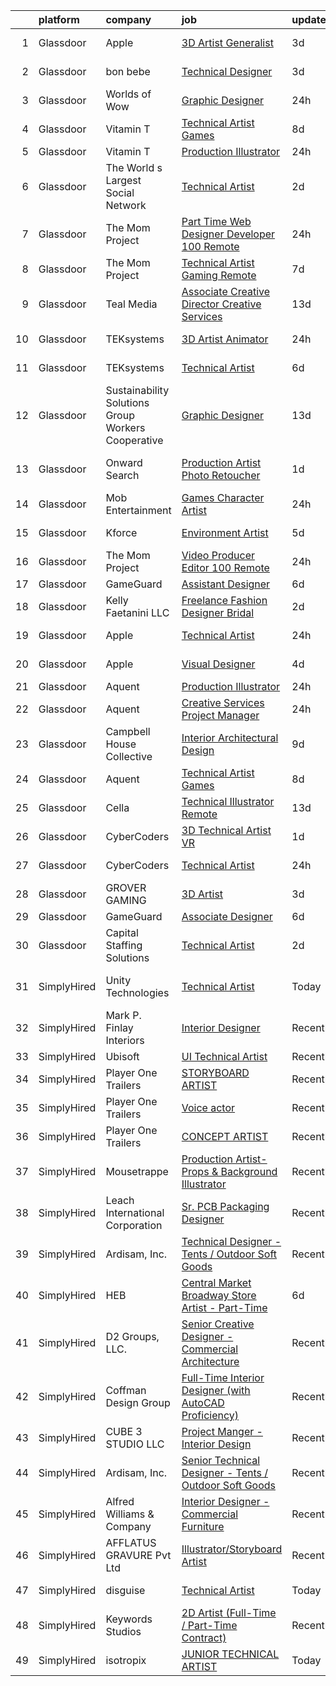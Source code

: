 

|    | platform    | company                                            | job                                                                                                                                                                                                                                                                                                                                                                                                                                                                                                                                                                                                                                                                                                                                                                                                                                                                                                                                                                                                                                                                                                                                                                                                                                                                                                                                                                                                   | update_time   | location            |
|---:|:------------|:---------------------------------------------------|:------------------------------------------------------------------------------------------------------------------------------------------------------------------------------------------------------------------------------------------------------------------------------------------------------------------------------------------------------------------------------------------------------------------------------------------------------------------------------------------------------------------------------------------------------------------------------------------------------------------------------------------------------------------------------------------------------------------------------------------------------------------------------------------------------------------------------------------------------------------------------------------------------------------------------------------------------------------------------------------------------------------------------------------------------------------------------------------------------------------------------------------------------------------------------------------------------------------------------------------------------------------------------------------------------------------------------------------------------------------------------------------------------|:--------------|:--------------------|
|  1 | Glassdoor   | Apple                                              | [3D Artist Generalist](https://www.glassdoor.com/partner/jobListing.htm?pos=101&ao=1110586&s=58&guid=000001826cc4fbe18275ea617d0019d7&src=GD_JOB_AD&t=SR&vt=w&cs=1_6ccfff92&cb=1659682225683&jobListingId=1008043315424&cpc=8795CF9063CD573D&jrtk=3-0-1g9mc9v5fkhpb801-1g9mc9v5ujm6i800-1b9bc4abaa9c16ec--6NYlbfkN0BvKrLyj5gPmtZO9T8euul8TCxuuKNOtzRJOomxnwSEodTz2Bc-sPZlt2Zgji_QUXFzD7dtomGns_hR7wA5qROeh1D0sSdCcCTzAlkilmqfzZjf8ww35AV-QWcUoZrGI3Q6Gqv4YHd7SsjDwQNLX9uhCDLZdnCczIOOBDLWL-Pr7mXM2NUaxlIcrPkLYkQ3TX-Uz5MxXJZDNAHrLpYdG4ZNhRqi0F_QFyoFdrXxl-pKA9l1Oop6RZO2noXVqxeX_Gpl23FB2uboat7LhdWds8lmPrhBowPPp5A8qR6vtXOr2DUiBr_YLbDxqWI86YJIlMYI4PUvKBjsh1VZGyNPlvIWIaVCijHvQ4oYavPFiJLfSNfEb3b7hxckXZt-Vjqlc-1_NX4V6rFgD7v3G08OLIeDaxZJbzo416jSGAzC_eQ3aqPCUM6pZul49uGSoWyveIzZPPZq3sB2DDR83CHKSxtM66uWfjyqtAQosoJnPXxfVFgVVGJuu3GhALTzh3ec7lr1l_dvhAmBdmMUPlfKiv4MP_NtBCtGL3XM3D0jdX0HP-5u4uxL_UZNNW_KN6f94J-B5Dmpqs-0OtuUc5mXdyvVoU-t5P8e8PVaDRbmQ4vi36x2PZ3a8EiUk9QMy4-w2QLkvzHgQjlZR7-tL-oJendr53ncIktoVKPlO8Uvu5tOBptECNxjcM9Xmbd_qbYgNSO8CeOLNXIKeBWykJjhC60Y-lM4bb1KetgbuP4qic5fqVHsl4ljvnemnCJ8Qo6NgZO6ZTuL1Cd4_7JrNoZm86wph6EWco1X5neI-1nameQOuwm-rxPvyBCX3NhNHKb44_FBhgJtGxykIkcosRxIf1NobRQ3vACXM8gAnsTykCcWRDGN4UWQlQKT19gjnLqVEqaYP_lI8H17GFC7rTMyX40KNSq4rZvSs42Y3M6WV0FQ1S3IhBkwACXvvw519gaVy4A%3D)                                                                              | 3d            | Cupertino, CA       |
|  2 | Glassdoor   | bon bebe                                           | [Technical Designer](https://www.glassdoor.com/partner/jobListing.htm?pos=105&ao=1110586&s=58&guid=000001826cc4fbe18275ea617d0019d7&src=GD_JOB_AD&t=SR&vt=w&ea=1&cs=1_ab827c3c&cb=1659682225684&jobListingId=1008044355119&cpc=71D4EE06E32D485A&jrtk=3-0-1g9mc9v5fkhpb801-1g9mc9v5ujm6i800-bb8b627c610a5192--6NYlbfkN0CdcVd3SDA1nO7RkKTAACmPV4xEt72Vls8LI2dqcgyOeHqKNWGV1fQwN-kDLF71AJmGSeeb17OikEixtkc2P3McXT4CG8VEzRC0_pamL24SJra3Cg7OeGfzj_H6nVPL8nQZ5iNrPI9OodW8ZHMkrPoKBvMFwyt0Cpxug9_ls2xighjEOusQJODETYMAGgsUhK3SO451862ld-2AID5EiJkAtfgogFSive5jU9gHZGeg8vbKvVgCH76O8Asa8V9KnOBTH7L4wljtBmOdr1Ocm8bPOC3rvIqrUCmiHiafL1e-Eu6VDdzUkC6DihUonqntU15zHYnOMrtntSbCsTNnn2GBeyGY8BK0mhZ20We19l8sa-o0JMiCOqs1YDtvxP57Ry5HfXtff-LPHJrUUeahHKo9G331j1vADHzdVegMNLzVF3NyVxAp0Z2x_KWkQ8T9IxqSkJUnD8c1h4v3wcXPRl5w8vWJ49POM23i_81Q5xasdk5E5IRzBsagJ20o9Hf3dg4%3D)                                                                                                                                                                                                                                                                                                                                                                                                                                                                                                                                           | 3d            | New York, NY        |
|  3 | Glassdoor   | Worlds of Wow                                      | [Graphic Designer](https://www.glassdoor.com/partner/jobListing.htm?pos=109&ao=1110586&s=58&guid=000001826cc4fbe18275ea617d0019d7&src=GD_JOB_AD&t=SR&vt=w&ea=1&cs=1_e17858a4&cb=1659682225686&jobListingId=1008053361314&cpc=6BBECBC74F3AC36E&jrtk=3-0-1g9mc9v5fkhpb801-1g9mc9v5ujm6i800-cfdcf06abcd53abf--6NYlbfkN0C-JHwPsi4J_qJscZATRZQKhuQzhC-3btlxRVQSn4W8QLRXuguP9_f5e5mdg5UjtrQ-yVfIuyq_LcUXIV3gOlwnpS8H69WGoGJ3xSCl7oXeaVm6HQOD7q3rDL0PqYsSr2b4jeKsMEv-IrtPCC3SRJvkLk9-yC4_DzgPoSL1C56hZy93q07pbJ9Tj3ftAt0psuc0qr4peOdwPJFQPHgjq5KKrcf9KRtcC1xP6ILASsI00BZkWCIGot8KBzdqaUePZDN-Bz0R977FbeKCH5ZWVwTx5BmvhGAbIIvb64dzrOZvQNuPaxJQrOf8-ManS3WK044kCdu5RdIc7jhx_1dGFyjHjIR3XilkMmxaMsRFBNTo9OWWp8B7_tPBAYiNgg7MmwSpEtaZ_u751HgVr5I6tPYjj_4R-r86Lx4x48UtTI-Ua2SZECZuKfhNXtBAi40qa13BclCN2i42ZGCGA5SJ9JrPN6ys-7Fa1Hz77x7WnQPJE-Bj8-ApG3RQRayTBeqGX_Q%3D)                                                                                                                                                                                                                                                                                                                                                                                                                                                                                                                                             | 24h           | Denton, TX          |
|  4 | Glassdoor   | Vitamin T                                          | [Technical Artist  Games](https://www.glassdoor.com/partner/jobListing.htm?pos=120&ao=1110586&s=58&guid=000001826cc4fbe18275ea617d0019d7&src=GD_JOB_AD&t=SR&vt=w&cs=1_ab5f7ce0&cb=1659682225689&jobListingId=1008034382905&cpc=654405A9B1E0A9F5&jrtk=3-0-1g9mc9v5fkhpb801-1g9mc9v5ujm6i800-8cadbcbecb8ff75b--6NYlbfkN0DMrcEu7yrtATojKJA7cEzGQ3FdRGWLh0CZQInL4ECGI6k5tN82kdM0OKoro5eXmjqcjWk37rILV2SxPktLOFntQc0tDfgCvHr1-fG4348RIBpZrgfCYDn3BRKcEJ4RTcPRauBfw2H6xL41EkuJMMxboJDLtoLeLFhHU-6gzF-0qSb5AII-exvwYw1dRFN-84xkpqEOyQc5RCn_O5E6YgT_OvdeflbVwDOjZpA7S781rhFK6i7_rLLo9wWsAEjywQ3HIh1_pbjHFReNDANnxdY5UXgWrWoUW-DG7nqTTbg0YdxudhQxD8ihCVoXl-9ptfQe12Z4USyA_5G4QGEyTDvhlasOuCJU0hsg7X33IR8y7o5uA8th0dJfBfwHLiLcdv28fIzwKzxx3_-vb-ErfeTnGBNq0sCRQDL2mGQHT4y1BcJMJU5PFzq13qaQxWjz3NGFXH2BOjEvuEasAFCAnn8N)                                                                                                                                                                                                                                                                                                                                                                                                                                                                                                                                                                                         | 8d            | Remote              |
|  5 | Glassdoor   | Vitamin T                                          | [Production Illustrator](https://www.glassdoor.com/partner/jobListing.htm?pos=129&ao=1110586&s=58&guid=000001826cc4fbe18275ea617d0019d7&src=GD_JOB_AD&t=SR&vt=w&cs=1_150449f6&cb=1659682225691&jobListingId=1008053885818&cpc=FB7E4A1762AE5BEC&jrtk=3-0-1g9mc9v5fkhpb801-1g9mc9v5ujm6i800-1215b7c26f4f83ad--6NYlbfkN0DMrcEu7yrtATojKJA7cEzGQ3FdRGWLh0CZQInL4ECGI6k5tN82kdM0cJmh4vC7GgjYaxcGHa2DUeUKrUAteO5nIAh7vvbOy8ai-o2owrvbfBC6SB_xq24cMV1SaVM7IfE_ERDpkMd-kcqJXeNjyIlmvkIC3aT2ux2BAF0ywDllE8mhXFEdsH63Y3YO-254g8ri4_IrpPMAxIWCjyhZqdJIGMhUd7uyFCgVgjxtcsTdGiJVrmnuGhTDwAsx-DSDC4QLj7wlLMFA9BEWliYnqax6nGt8yyj_Bq37Sgc9ULYzkw9uwC-71ZosRefOyQ0vwXlU0nnaGffqn_XyphCrhNyLb2-bM4WZDw3Grd7Y5b97ldy-2c3uqmIOsEjts_Ifipyi4HrZ611Y_oz8jYPWgsobxyQhs5tPKjbu_NPrXUVTTsF1EJg-sbQHAbVZljdRZSiaB0OgwMQV0qcT9OV5QkyqRhAR3GZwPLetXklvvYwNPTv00oYmvsJ7)                                                                                                                                                                                                                                                                                                                                                                                                                                                                                                                                                          | 24h           | Austin, TX          |
|  6 | Glassdoor   | The World s Largest Social Network                 | [Technical Artist](https://www.glassdoor.com/partner/jobListing.htm?pos=115&ao=1110586&s=58&guid=000001826cc4fbe18275ea617d0019d7&src=GD_JOB_AD&t=SR&vt=w&ea=1&cs=1_a8540ae9&cb=1659682225688&jobListingId=1008048926974&cpc=1FDE87803EF93CD3&jrtk=3-0-1g9mc9v5fkhpb801-1g9mc9v5ujm6i800-248e5923486b8f02--6NYlbfkN0DSgjPPcnEdvoK3uuxfISLALE6pB1FR7YSHOr_tSg5_QGIhoz_2VqUepdcKLBLI_zTQDUXKUWfMuJTcj5jBf5eRM8zWZiZ9z_cT7nylf-Em8Xnd4NBmVUBZUEHbDs2Kc1GzuzbLrePqI8f5xG1BT2ulBFUwvjcfS-QaVO8EMFpvsQiwlSRMnbZj0VNZTBVN9GLz70kr_teddl55qDPXSLrKFLW_bmyWokqtLS46XjgPSvNPsYSAJyMhhjofk3vv_PNLI_LohkJ5xcfkISy-sMek-iIZJbaACVY1gGwnIEQ1XcsZuv-CAwNDoYQXSRG297UhKy0DIH3ojdy5nIHTpfut7subYz9TkygZtTdOSH8y61JmJFn8NhjKlO1SfuuF4JEVfTqOSlcKBmqM8tkNP4c8EBYvdSpCXdgVBSiIxRZvmfg25Z94rfOvidkLB9E0-o1GsKjaLtc6TyOqAYTWyu9ekwvCNg7Ru4F1ye1ojgE3L-wrO_z39xZLvTihHKgztg73X-66Bke1-n1p5peIJNKLZUAcg3QolZ9tc-X_kuy7Fb-5bHd16AECMy_JN10qKlsciEytuRqdYBsm3lD_btnD)                                                                                                                                                                                                                                                                                                                                                                                                                                                           | 2d            | Los Angeles, CA     |
|  7 | Glassdoor   | The Mom Project                                    | [Part Time Web Designer Developer  100  Remote ](https://www.glassdoor.com/partner/jobListing.htm?pos=118&ao=1110586&s=58&guid=000001826cc4fbe18275ea617d0019d7&src=GD_JOB_AD&t=SR&vt=w&cs=1_9b86ae33&cb=1659682225688&jobListingId=1008053678896&cpc=4B86475FAF393599&jrtk=3-0-1g9mc9v5fkhpb801-1g9mc9v5ujm6i800-29a7914dc5cfee51--6NYlbfkN0BDp_epf89aHDQhKpPegNJQ_ldQpEFZQsM9OcONMGxWx6pU56EKHF58QjVdAUvn2gXtFT0-bhph3gR76uhyeyuc-9vrecS-9MH-QgYhY40ZPLHFRbRilPifVczquM8cqveH39uLQ5urFCbvey3LpNmb43wZpt5IQV9zpSx0vKo8-AdwGjnSObvi3suU8brry_Y49PSEi_Ps4NnSpk364T01xRhgW8ZSyapJ6Xl6Sp8YvC12yEkBu2RyhyVcqZYU-POZtxQy_LPK0PRPPmDolZTPr9zKMctD8pDTVGM2US8MYHphXl0k_wQUkPRfdvuQG3OfirYcZUOJDnoPYNBqSGurj4NUqVqoFZi3IIPX3rncnn06fDiJjxKJiBsXz0QRnMkCfgR0dAQybzSR-qleCd1BoI9wzjX1bzB49AQMus7U78l_UPXR9n5vHDUDUZ1IkK37e_jlu-30U_89mhqT5q1eSFf7jP-FLzGJVL34XbsXaNOtwz1hX9UUhR3OEyHumeInv_wFPuybAuPO1Pgcas8LZcFA_sGOkIEmq81OiqVkuX9uP7jDADZjpWdrbxIuGL4%3D)                                                                                                                                                                                                                                                                                                                                                                                                                                                    | 24h           | Remote              |
|  8 | Glassdoor   | The Mom Project                                    | [Technical Artist  Gaming  Remote ](https://www.glassdoor.com/partner/jobListing.htm?pos=107&ao=1110586&s=58&guid=000001826cc4fbe18275ea617d0019d7&src=GD_JOB_AD&t=SR&vt=w&cs=1_6d7c6101&cb=1659682225684&jobListingId=1008035812739&cpc=723ADC3DFE402989&jrtk=3-0-1g9mc9v5fkhpb801-1g9mc9v5ujm6i800-9ff3f3daebb213c5--6NYlbfkN0BDp_epf89aHDQhKpPegNJQ_ldQpEFZQsM9OcONMGxWx6pU56EKHF58QjVdAUvn2gUawtLnWrz5WT8cEC_ocuXbMqoRScZ8dP5gquXF55RNrsHkk0LmhrMVCyRZAQz3AS8ihyFPmKY6Te8zzjro2SKPJ3lF7z6BDUuRZjmOGYvNohhPY5UbEL8ycyhr53valB7MphU-vZgD_Yp3khXAbbVm3oqGMXd24ad1tWWz-k0Ma__TmMQ97o7be5tGfOxIAYSc2_gH0-_wS5UV_ea9xahMQidVzSzUxcIqF76UyJHSyRDtbOkDQT_H3lLSr_1ivgi7hEVRdXaEXK4TR8uc2tErFDkEolfi7FBQvIwApBygzu2OBzf0awSpSHc7_m3P_ioyP2LhkkN5YjsXrQKwTOUT-cdTB8EA6LCO9vEOVMpvq7HmY0GylCVToytJQwdYbCo4J8iafUuAjw-yXIsQnmXr3VMaxo9X3VkYVWdSJOCoqfVD4RQV-g7mPoiO0xoslyETwEXFTH7DjnDafxCvCiTNndj0qC_UyLChqL34aQ68qMkkKivpMqRWAGjQ47qedBc%3D)                                                                                                                                                                                                                                                                                                                                                                                                                                                                 | 7d            | Denver, CO          |
|  9 | Glassdoor   | Teal Media                                         | [Associate Creative Director  Creative Services](https://www.glassdoor.com/partner/jobListing.htm?pos=117&ao=1110586&s=58&guid=000001826cc4fbe18275ea617d0019d7&src=GD_JOB_AD&t=SR&vt=w&ea=1&cs=1_293c458d&cb=1659682225688&jobListingId=1008023829068&cpc=C4A69CCDBB3B9599&jrtk=3-0-1g9mc9v5fkhpb801-1g9mc9v5ujm6i800-5bab1701b7cccd51--6NYlbfkN0CtoeRtagomAT2JEB0rPmXxWxZuy07FcrbwMayxAi8fiK9G27nXMfnxoGGFKluB-0kf6D9-y4z5OM4WmQHas4_mfc40ZLT_P0BXeH6VObC5WeWsRdTqSGIYAa70ic-S04VYqJJIr0b5iGt-o5txfjvXNF1HpuKJtwAOfMsMhdqxdCF9AamBAKnq2Bg_sSDezcYOuMkDJcwzXBP57k9NClLKGFNkKn_LZHRa4Ya1QaRU8ivIMlv6KP2sZJQNev1WgjswicY5wF2Gp93vK-eWXMlLaUkiatMjRuIp8EfSoF3Mql9NUj9b5Y5gBrrn28BNBDJHDzGkfiUdytflAOlumkgNV5j4BOO2hBoZTNJ_p8UjkAW3LROi6mxVBWJYx-1Ggg8BC5M0wMqDM2z75lyvMlk8HU82_qZmCG4eRwz3BEpurdrHKA8_Sy-IGEuHlVTU75hRlwdrIlHWHPZtiLHQEpRT6GyxWDeDlxPov9z9FcbWhXQnxbGDMIWIlTOV7ZiT7AEmpskBb0zEcEP0eeOXzX_C4f8iY6XNgAAlMkzXzVTvNmfRGMRCA-3d)                                                                                                                                                                                                                                                                                                                                                                                                                                                             | 13d           | Remote              |
| 10 | Glassdoor   | TEKsystems                                         | [3D Artist Animator](https://www.glassdoor.com/partner/jobListing.htm?pos=127&ao=1110586&s=58&guid=000001826cc4fbe18275ea617d0019d7&src=GD_JOB_AD&t=SR&vt=w&cs=1_604032d5&cb=1659682225690&jobListingId=1008052827030&cpc=654405A9B1E0A9F5&jrtk=3-0-1g9mc9v5fkhpb801-1g9mc9v5ujm6i800-6413361a8ab8be12--6NYlbfkN0AuKz8EBO1xHDEL7V2YF9xF3dC_I9B9i-Zw2Jh8clPMK3KTieKealHQMRxLfyLBLKLTFuwySVG6KL-nINX5Zkp1uuK0ch0ofz4rS7fl0yQj6OAYcP001RDB8wfurlZReZzllDKTEjWSOPEKzsF4eDlgiziD9qlf1PK299eKIWgxItct6RVHSekJfaQJInhr2CHjrDQZ-VrslzJT-LF2W1v3VZy99hWkMr3FPJltm_EmmcbBkniEfRhpr47uos-ZEasubHR3Jpnu8Mq6Ipel-7Ndit30SA6E9ZijGwMGTF_FoweaVU0VKM_qzoeXUz9sc9PeuTNa6KhmJtQkeSwX99ZkIzS3tF0cSkyctjXWCpVsA0-gyCmjulieE4HqqIhhB5XVZXKq1mZWm7j9DMmRddBlLlZrcIHN8Hdr1jnn3k7aWj1aeRTOL8QTw0jG0K6GzrlefwEY-270z_HpF44yx7EkFSfZhY1JFQ4KqHhRzeCSuKevqZwOE7vh2uadBlLZy1-SrVSXPkY1LFOkqQ-hbAalIB8vuQl3fwOK5oLuR0cxsZNnW5lS_k4JoMvjRsy6-Yi3PcHmDV7gycWGZyP5g2DM6ZiQOaQjvUeUgGSBUnypWFnSQXaLHzIQR4PuSAnF8ONWOMVpA5mzVMXqMe0FLj5ZMVdrlMzKxypjEB0uY8s_7fGLMs7seyfRqgXzc5XPs7iWU1DrwsvpeIEQjziO3zWD_HfY2CC8_kIpxIDmoHhzZl3a1d4FIeEGyMBIJdu2h3HPK46iv6HxeGsFIDE6EnbSekZeZ1tLhLHLM7g38QCxikU8LPg9XCyk5G6AK0kA2NfwieswNs8txgh0NsZjqCD8YomUoJRYHR10BD9IJGEfqL_3ckYoVYCQruURGyPuRBpPP7xb427vI6dJQmFxSAMIk2G_2FnhRkJRTGfQvNm6Fw%3D%3D)                                                                                                  | 24h           | Menlo Park, CA      |
| 11 | Glassdoor   | TEKsystems                                         | [Technical Artist](https://www.glassdoor.com/partner/jobListing.htm?pos=122&ao=1110586&s=58&guid=000001826cc4fbe18275ea617d0019d7&src=GD_JOB_AD&t=SR&vt=w&cs=1_00167e34&cb=1659682225689&jobListingId=1008039161486&cpc=334ABAF5D42DC775&jrtk=3-0-1g9mc9v5fkhpb801-1g9mc9v5ujm6i800-072f00c7dc1299e4--6NYlbfkN0AuKz8EBO1xHDEL7V2YF9xF3dC_I9B9i-Zw2Jh8clPMK3KTieKealHQMRxLfyLBLKIrswHeKBxM9TXSRl_cIE8uIK21oPg-0fKw-HtXJ93ZUUCssoOUmcpszMkT6JCzul1gvBhuJtvRB880NqWK5PRPihbY6Ko74PWCwfh8aY36zXuGrgjOSweFMRkSPkkdCgPAjciwbUewsiJNCk_bIdsI798Q4fDLzMzDDaJSPJC5pRUCvAeJVUvUEYP5UIEmLoeWHTS62MAcim050jMUoKKUPToSlqVW0sjEvtE4vftWzU2IabdUpq4ZkZnf5mscXAwA16Hjz7cbteeOj_J8S8hKT9pHJ57-6HvCsJBGMdLqh3vv9PjlYZjmntla956DRE7CgBuuFciPpyGQUkMvqDpH8WLu_q4YtNijSI8BNJ5v6-Z377dVTd8eClYFSBUlvDa9t19HsBsUtlroM5-Mud55EMcU1IIQikWHkwgiNe_ZyN7JQgylyNNBKh9gx4uyYpzMB5EUZt-sdStmAaLT5nBL-CsZDsEX0j-dmKBXJmBN9NWknrGwJHVHyLJoMthKv6Ck3aLeGHCKXoOXZUvlyBGih6f4dww3NEO0IFvl-LWw2m_4FwCCEjTR8YPzwAIxKDrtcoPV2qAmuXvTGe3GXYIv4va3QqRL8LhaLwYJsDMLH9_NC5c7uj0gb60YwCQGKz02o5eDyX9NgDq7qdWB7JFfopY6al-djcZVR1zB2kbbD2ZxQvkjZ2s61jtzMLI5NccJak9WXGK9y6I3Y9rcbAIFBgX7AcyS4EsPbFClhhied2XP6aiPvWI4a_5yleZfD6eE8oReYMy_Ze3aaCcwN0t_Xl9IFur3nWDyyWi8XK29oxuPV52tbNIoq2Rf9j2nnwNyDG-MdKXBHzp_jfQXvv1t8YDqXWm8qNE%3D)                                                                                                                  | 6d            | Menlo Park, CA      |
| 12 | Glassdoor   | Sustainability Solutions Group Workers Cooperative | [Graphic Designer](https://www.glassdoor.com/partner/jobListing.htm?pos=112&ao=1110586&s=58&guid=000001826cc4fbe18275ea617d0019d7&src=GD_JOB_AD&t=SR&vt=w&ea=1&cs=1_665ab428&cb=1659682225687&jobListingId=1008022285811&cpc=AC285F3A3ECA6BB0&jrtk=3-0-1g9mc9v5fkhpb801-1g9mc9v5ujm6i800-019f68c7207ca2ce--6NYlbfkN0DtdU5R-ToAv2xdkvsd8oJSGFfCO0ehaV5AhNAfMTO2EKkvNUCxhAZVh8FTJJJQ-LBSbytpXPmxJ0mLM8l84vRo2UWrtIQrGi44zkJfGC3AnQeNqyx7D3s893Qjt-lzv12RlHkYPDqg-XyIqYP2T_z-NX2u93bhcMFidKPlRa8IuStN2NtQ4e6qfwH0Y0BYjrbVBhyWFWXpNmlWj3WO6X4E1W-_9lMqGrcl1xgbKY4G_YkbRMorUI7GygylvjzRN4KbtAdolj-QygZWU13JN3_hfaskSTt7-a8rvPmnKHMJYqg41d-KOGdRLxUux3GIdh99XHi6YQ4b326fmhlZU0IeVmR7wVLhzP8OIKcS-wXY9h0Km_G8YvOhVtAqGPCWn6YmLzo2coNIGZ5KCQF_T0n0KJQ6aWkvMx4F4jpAPFNVK_bDz8_JuZIcWzMlQfINTPPhVXWPrNCpQEFzI8LCzoJeZtL5qijyMyJsCeJWB70X6_ZnK_Dq39rz)                                                                                                                                                                                                                                                                                                                                                                                                                                                                                                                                                           | 13d           | Remote              |
| 13 | Glassdoor   | Onward Search                                      | [Production Artist Photo Retoucher](https://www.glassdoor.com/partner/jobListing.htm?pos=125&ao=1110586&s=58&guid=000001826cc4fbe18275ea617d0019d7&src=GD_JOB_AD&t=SR&vt=w&cs=1_1122e9ca&cb=1659682225690&jobListingId=1008049690905&cpc=FB7E4A1762AE5BEC&jrtk=3-0-1g9mc9v5fkhpb801-1g9mc9v5ujm6i800-df9af00cf7544fee--6NYlbfkN0B7YoEZZ2QAGDyEGGmBPAUWSHc1Mt3sMCn9FehKcWA3wwfxcx19LEZnY8Y4HGhdxxrIbCe6cG5Fr-CPborVPhoaLovOom1nLEcrMEVXQae6t0mmuXu9zDsnzbTVnjyC4e637shtAhkJlpVPcQtIE-n2_63yLwdpBNaJv8O2ljBWbrrNDJQmJggFvuutI_oS5lgUE8EiwzAjSuNebcZz5H4BDfYn0AJCMTDzoiiRMmIQXAnol-tUiYFV4BAK-pOwP66q653N31vmz98pBGgoBpDkyyan-8PuM6HGcfuhBeVJwLUjzHk_LQ44vzzsh4JEQevyGdczElohDMsy41kcPVuaBefCIE_xuoiEe5JkFYMCOMbRDjHDZ7i-Ulm_CgKucqPa_Dx65PCsftdvSuehcYBjylGO5PPDtZRqmtoIrz0qgyZIIyyUGc1-vkL8jTyDggvDWvJGbMZ2IcYP_RKlwWwwItl-2R1m8-pRAAKzUbDMPzm5zVOkI6JZbXutYVmrsdJ5bLtmA5IBf0bgLq3S01ZWSjYaL8E0y_l9wjP36wBCG0UeDd_ZA3neWmfMir0IU7FQ_yAtF_4hrl14DfVSVY8p5K49-USzr8c5XelmWZ36PLKii6-IsRvlvEBLDJnFdEcXLFGs9kg3Eb_LBwD1NWZttX8QlEtyodic0yhPyDJsWO6kmdn2htyZhNPLx8dgg1F5IvBl_ceMqx_p-_cs3aAoJRel9wC9n5x9vvME5F20Ceop09_tch0SimJWfrBBa04P4opxeUp3pxKA3FSw4dTZZN2nyn9zOd2HaQce5wMTnUJ2AHiB5zcb7-TEmjFbsduafi7Hf4Dvs0OoF6Y6i2XGrNtsh79qJJvTUjwbioGUDDfT_aHSd7A_4Ofr4HLdmnYI2qS3QEmtsqGPsnMAEbTukHAglsxtDivSws9Rz5Y4UniGOHbWU8ilpbd2ayfGvfsne34kZ76cu9vF_EM74Bs4B64AVa1uBF-aXA8kqm3YyODp_dezar6U6ihn4oI2fGg%3D) | 1d            | San Francisco, CA   |
| 14 | Glassdoor   | Mob Entertainment                                  | [Games Character Artist](https://www.glassdoor.com/partner/jobListing.htm?pos=106&ao=1110586&s=58&guid=000001826cc4fbe18275ea617d0019d7&src=GD_JOB_AD&t=SR&vt=w&ea=1&cs=1_abda9379&cb=1659682225684&jobListingId=1008053728379&cpc=280AB1FAEDD8D536&jrtk=3-0-1g9mc9v5fkhpb801-1g9mc9v5ujm6i800-0e94b5a98816cfd7--6NYlbfkN0DfhRLDY5E7BVY3xhBTAobuSaZ3WR2SqAJ-w4NHeQGDZ7IzEziFaDSEdh0zroAXGbWqLfPHKoigY288f5Osqa_FwAT_1CvYAWwU__wCJbQ8j0NaeeIwTo30wvvURSmkzP-BtupQ48vmc0qC-XxjQ-MYPDWbMDI0MRzUXJppDJI6qlLJnZFJN650IDc-PNcNnn-kZgTHR0Xt5XOS0cPrOO7w_u8jgtF6LGYVZ_O3NkEi3Rqx9cTEoSF0Qi4bR6AlIskbANGnK09ETeN__i04HBq7qVTmVnCDs5Qck8ofhwEmTgcs7F21blOKkSTMgohZlOTd0BSNBuEyh-xaCJMBl9DpqwW-UhGFQNPca1Q-9OHTTbWuMwAYCwpUVWP5yhyxqn1A0WUfcpsBm-jREwEeFwHyoMmTXcxqnb66dqh50SC9B1D66P1qKcWpMXWi45MPgYVjvm5qv8Nr7te6phulDrY5QGMri2vh_XJEAWcMshl6IR-M4R6FiXzpX5IwPhM-boE%3D)                                                                                                                                                                                                                                                                                                                                                                                                                                                                                                                                       | 24h           | Saint Louis, MO     |
| 15 | Glassdoor   | Kforce                                             | [Environment Artist](https://www.glassdoor.com/partner/jobListing.htm?pos=124&ao=1110586&s=58&guid=000001826cc4fbe18275ea617d0019d7&src=GD_JOB_AD&t=SR&vt=w&cs=1_b36e1835&cb=1659682225690&jobListingId=1008039485349&cpc=8795CF9063CD573D&jrtk=3-0-1g9mc9v5fkhpb801-1g9mc9v5ujm6i800-85e95a4df6096bbb--6NYlbfkN0C5IatSLh_Ak1q39eQQoPIxD737RW9NeiYGvIRXkrLjEBkC4LI6KweFWWPiS1PvvlzJWla5cx_TCSU31A_RROMyKtGflSVGcxylY0GAzInpiniJyY4OdH1awobbWopXk1lmivPgVrGNEF7iey1BATDkb9pCHXVL7ryCgVvS23w7QQv9UuKWdAWwS27vOt8uqp5nye8hPI3lCytL1M5S3-L-bcoObvAoh45ofaxEMTupLOtQzQG0wp8w6jUZfXh-nbIUr7_13KU28bs1F6x0_BfbUqOccu0zpH5XXoXqaLCzs0gZ3NIVbN-KBQjg42DMXIIn5NbyVid4NX4D6fRig0IpirWcEwu-3nNLkXQcJ3VA6jKawme5p7SM_VOYBHyadEQmLH2rYbfh3_LtXB_F5luExlJMYunexsvi6eeV1cmoC6inMUbsWRlzcZmZ2a0qY0zimjV-jmcqT9IOh9qjPAJwZfcqoYCC-yrm-ylXeT2pgeIfyZ5fwR_V4TsoYiGKNpfKxxWU_AIMiEVBSHn2QW8yPcE9LppjpkE-NlAo3ASLorEPT4AsTonKY0ceXOlirDsACHq5UC45hA6BiR69znZRTrWUHhNlvig%3D)                                                                                                                                                                                                                                                                                                                                                                                                                                                | 5d            | Redmond, WA         |
| 16 | Glassdoor   | The Mom Project                                    | [Video Producer Editor  100  Remote ](https://www.glassdoor.com/partner/jobListing.htm?pos=111&ao=1110586&s=58&guid=000001826cc4fbe18275ea617d0019d7&src=GD_JOB_AD&t=SR&vt=w&cs=1_72c8053d&cb=1659682225686&jobListingId=1008054367139&cpc=C63BD00756FD6F58&jrtk=3-0-1g9mc9v5fkhpb801-1g9mc9v5ujm6i800-a92974fb1e11ae95--6NYlbfkN0BDp_epf89aHDQhKpPegNJQ_ldQpEFZQsM9OcONMGxWx6pU56EKHF58QjVdAUvn2gU5GWFgB9KEBYAqrko1nGfjUyQMBpypJ3gBKLr_d642jpLLc-ntJgyNlef4nhoR3RuOWneIjLxKze1AL5gaW4ZaqE3GO6k4jfZALz100ZlKrW8DUJshXBGda7kIBmToC4btG351k73VwuQ3VadHlPIxNf4xftpV18qQir5tORNj2hw2XK3mUsb5yzj5HDwawEOyEMvHfVPP5dc0VCcRA5NnlZZ_3R9Y48O7mrJgGdL-omsU_s77Yq3yY-o3bKYDri1ghEhg4RUuP7IWulNAk1w6HbGMxi4zIgq4fOJqfqGjUvF7CxonRu5pkUNCG-VjMy5Vp5-BRg111SQerSlT4gksGAXhMo-bkQJT1T8VGk0er7wjZldrX-nFU-BymvPXoPcJ0TR9KNAgQZ69EqVUb6NgxLrEKM1sfHXGeJUDllLsTPAOBhIel2wHDv15UWby62eAIxzCOPK6z2x9OratEBAb0JgTRkoyUem_DsXgtwS9YtpOAgIQtfqQFzyIMXr3iEc%3D)                                                                                                                                                                                                                                                                                                                                                                                                                                                               | 24h           | Daly City, CA       |
| 17 | Glassdoor   | GameGuard                                          | [Assistant Designer](https://www.glassdoor.com/partner/jobListing.htm?pos=104&ao=1110586&s=58&guid=000001826cc4fbe18275ea617d0019d7&src=GD_JOB_AD&t=SR&vt=w&ea=1&cs=1_d8782fc2&cb=1659682225684&jobListingId=1008038317408&cpc=39BF0EDDD7C951CC&jrtk=3-0-1g9mc9v5fkhpb801-1g9mc9v5ujm6i800-aa61f3eb74a264dc--6NYlbfkN0AtlW_omU2Xx3W-19HQ_drmTKCWebiHnmA5lS5PDL5G8VZrnQuVcD_rDGdNQwZG2jcIXzQ0uW_X1U2ZgKuDNWNZ-eSNUfOJHj7esx7SPLi5CwwDTSrqgPW0Yit0IsGUNDmrUqSZXazkbDTgEM3VMDIKUo6diNYmRtIa6_ug1XLjojEcL8cRrooKge8VLcunsXj_DgWhADFsDnftikkeIcjNcPmiYO3Cwb0WUOTo_zveUxGOb0dJMuFTJSK4hYnto-4IN-tMImk-Xjd_CBrAuPlcdxNEwvYjnzHnq4yWlFsDWNW6Sz9qlTsFGiKOMqg6ml53kuC4MSpb5x-rFMD2ECSk70urvr0x9OF_AiyR0LpfWxc-O5drVUxBUxSw6xiFbmj74RL1trJ1M04yffnPvkJw0WzTlDsOcNTo_GrH0PfTMzJoQmhPT95QxdUuBwRVz9_TYB6CQ1OTdDheTZPsf-edF3X3iAtBl0sgMfJPMBlCmKCMYMCEclrPTlrJOYowkBX0zWCXmDR79w%3D%3D)                                                                                                                                                                                                                                                                                                                                                                                                                                                                                                                             | 6d            | Argyle, TX          |
| 18 | Glassdoor   | Kelly Faetanini LLC                                | [Freelance   Fashion Designer  Bridal ](https://www.glassdoor.com/partner/jobListing.htm?pos=110&ao=1110586&s=58&guid=000001826cc4fbe18275ea617d0019d7&src=GD_JOB_AD&t=SR&vt=w&ea=1&cs=1_5ea8d5bb&cb=1659682225686&jobListingId=1008047552919&cpc=B076152010A3B66C&jrtk=3-0-1g9mc9v5fkhpb801-1g9mc9v5ujm6i800-a6b9ac20acd07671--6NYlbfkN0Bpkz4eilSyVaUq0KmM4Y1lINlxqZT7Saz1zIeLgvAAAQXFt9Fm2DMj8MuCtiTwdvLESqHkZ0NoepSmzNcjZDnBfQUfoiRxWu9YgRUvaQtbDMNMwaaxBB6jeoxv7tGRNsjun7Fhkv2YXNDcS4a3dPE76vUTJfxc_y4PoChJECPlFV8TzUzENM6wRGEiGYNIKOLDWgTFnjVoS0kv9qNVGvnXsP1bXl3lWbKnpQHXBQa2H8GdDEHG_F305dgclqYYyIBWUKnDT7vxltJstRwR2hwXHEL2uoBYR27lO2jVfIGGU1j5tD301kAfxMzCYG-V-wNzLbDsCqyr4TZoKa3nWKzzk0tNanxoa_YX0e779AbXRk5ZlStC7mMLj5GyY-n0VbLZOzgKG8gOGlo2vpGMCzQCOMqYLVS0KVg_cBwjg5XWEt2jAKGs0q2rBCh13JKZj51sy0jsb4gJU6rHnFvVm79ZhTa4t4zx6d_gnmYly3KfgPBSwlA8LhG1hHLewCnyrWw%3D)                                                                                                                                                                                                                                                                                                                                                                                                                                                                                                                        | 2d            | Remote              |
| 19 | Glassdoor   | Apple                                              | [Technical Artist](https://www.glassdoor.com/partner/jobListing.htm?pos=102&ao=1110586&s=58&guid=000001826cc4fbe18275ea617d0019d7&src=GD_JOB_AD&t=SR&vt=w&cs=1_37438d9e&cb=1659682225683&jobListingId=1008052189545&cpc=8795CF9063CD573D&jrtk=3-0-1g9mc9v5fkhpb801-1g9mc9v5ujm6i800-b15e4d5738459f72--6NYlbfkN0BvKrLyj5gPmtZO9T8euul8TCxuuKNOtzRJOomxnwSEodTz2Bc-sPZl5OJ9R4TJsNdDu2ApFQIPGJyjI2HKvJVs9tZZ85izmLWiIAzfEe9SKQj18unJzMcj7V52eyk9-kEVDyGE46poEqaTnbDEUYBh-DyjbbAj0FrgVsiW9ad6vD4pLOtC16R9l_lJFF25ZyK0ckqbsRuE8VogLobQG_wvheDvDtibPPsB0UhbbMrhqA7iIVziOTJ7G541aFHwHv1OH2EaNagmN2wcVYyk3zxixwwt1LvHNUW84ofLT6tl0Zb_DR1-bCEKhnPdfxXiftBRYfYZWI6RtEuNgdpVNb3oQz7AfSbaRIGduu3-1gJtMXtfd6o4xFs5fML5MtUF_PJcNDidRastdA9WBwHITJ__eb5rincNlav6I47aOpghhaXCXXTGBycr_piVRlhgPtewWiEUihRRINv9M_wb7DkTz3x2c5cFqqoxtmPSSLKcGV1IX_5iHw8sYRWJICnZs3VVX68B05UXQZhQLLnAevazTvxsVptjxtIhcL1oBGvIvUXnvIjDdHLryD5eP9vLbw7u0JsdNvMti8uN6wl1whA38tqlTmtuu83elUHtwkdzECCILdXII7PhAnA2XFnt4yAOXxr5vHzFuH7wJuWoNWUJC5iCdvh-nIPJQDp6x5iEAhYQ05h8BTBfu5614aXOoSovdSaBvni8KLeNrgHnnyxlqS-ezF4-9O1-mJgzEmtbuJgBzkMJ5HBM5HxR58FishLJw-8VwhW8LgGOlkGbRaM85rPlzqybalimeRD2J-07jifhWUPeAJfZUHPkxPuzeAFw_ScrFDltx-c0NlG1HhJbv4NKYGp9axW6q9rp_xcfRRmhmeCk2E3RHRj7mTxUg0IGbO8aTfvz5a6AHmCBU4s1xQgyjRYxq3S-5CALytvkujH4Vl_rZ7M0pCkjo1n47vo%3D)                                                                                  | 24h           | Culver City, CA     |
| 20 | Glassdoor   | Apple                                              | [Visual Designer](https://www.glassdoor.com/partner/jobListing.htm?pos=113&ao=1110586&s=58&guid=000001826cc4fbe18275ea617d0019d7&src=GD_JOB_AD&t=SR&vt=w&cs=1_82e0a8b7&cb=1659682225686&jobListingId=1008040016804&cpc=8795CF9063CD573D&jrtk=3-0-1g9mc9v5fkhpb801-1g9mc9v5ujm6i800-bb532ea873042e45--6NYlbfkN0BvKrLyj5gPmtZO9T8euul8TCxuuKNOtzRJOomxnwSEodTz2Bc-sPZlt2Zgji_QUXGPHfZ3D9-fZ1OKuJNaPs_uQ5w_KzDforvZV3gkKp6iioQbQY3K4gzEU7wZo-48-p8ViP2Rx7a6R4FlSaYs04xMiGz3yoEqYKFTZhAQFWyhUeydJTI9A-WIF1qY-aq0D6YW6o-1_7Yuta28GbKHQiwOKbs9f-m9sssbpX2H79_-qe7fEGZeOzOgQLs97vRfsMDoUONgOUpQ1k5zn-dlGtesv94QxxEbzcz0enPJfbL4qEGNNXcALeq1PAQoE-Imo3RBvJukbPeXu3B19BqxLpowV1WBey_XXZWnA9X27l12fUsR8WVzHgYcIvmXlN_07GQUEttCdYjlX-FqsDp6XeQ4_5xZhM2FUOoB-v6Bhp7m-xYNNZPGOAF_FpNoUMEe3O0PN7NjgrMkiRAOwZ6wX5rokjekLjq_ElDdVQ3VnmggbPTqhiPshOeH-dYwD9j_IxLk82CMsf_VxOdNTKRNH9m8ebXBpjefm8xep3LsKGCv3D0PwqUyrPyh4ZKySAZWXJ7mHSOhqwMe1SjKwFH8jQbW6mEtwViIdFvahb_4IU8OjIhCoLKzKHDpzyAT-y4RshbVL87dFjLaAeLzymd0DaEwjgG4Y2xtKh8DmL_zMNQ-Vw7udi3jhRsvFHIcCQvobx89DRTgVxJRtfdAqVbGC6fFj8qOR-pBiu4ACWvgdZC6kH_WlWfg00fnYIMbEv-nTCqpRN44hyg3yhrQA3at0upOp1E6OWaSCv010DmSBTkEnKI5LWrPLVUCusaThGnSX8GMu-xJIjn3KtS9ycsWHkACKyMRZ5hqohcfJ8As3aD4M5NK5Y8Wo-ZmXq0kcUA2wD05RHFH6BxgSrJkhzJ31D8enBXUeIIsRzO8rHwqlx46WL68fCZOcDL8efU5VQXx3dA%3D)                                                                                   | 4d            | Cupertino, CA       |
| 21 | Glassdoor   | Aquent                                             | [Production Illustrator](https://www.glassdoor.com/partner/jobListing.htm?pos=121&ao=1110586&s=58&guid=000001826cc4fbe18275ea617d0019d7&src=GD_JOB_AD&t=SR&vt=w&cs=1_fd85180c&cb=1659682225689&jobListingId=1008054069888&cpc=9C2286EA3771AAF6&jrtk=3-0-1g9mc9v5fkhpb801-1g9mc9v5ujm6i800-43565356013bfddf--6NYlbfkN0DMrcEu7yrtATojKJA7cEzGQ3FdRGWLh0CZQInL4ECGI9gD0Wolx9R2v-Aex0-GK07dASrBsqEVSg-gj-a-vXbuH20a6DpBGvH2MFQaOW87KGitwr1LxaPi7zgFUjAqoU08pUn-GaZoUrZStamzJ-C_PgvM3cFKA-mh3CQMHJjLmcnuzK3oykW_avTP1DkFrwnQ_XcFg7Dkcbt9Y4p6rXuKTQuVQ3xhfqk6lml4q-ntTzrTPl-F5tloBlM5SHGR4c1b-1GF_4WyTTMOfDwPFVoFRQjqI9xCwPpsQSUbMQ0AM_4sTFqqqqeRwfpJd5w4lRyapA8qGjYDl45lvm3qLiG0CZUDnCVV30HFx-6nw0S3F0U9xszHHxUYSD7mAvWG48DB_4EznWpm3Yqu5itQW5o_gRXF34gdnN94GRQaHobsPTpsN665qVqMNkRnGWS0KMZQpnEtOr4Ebw%3D%3D)                                                                                                                                                                                                                                                                                                                                                                                                                                                                                                                                                                                              | 24h           | Austin, TX          |
| 22 | Glassdoor   | Aquent                                             | [Creative Services Project Manager](https://www.glassdoor.com/partner/jobListing.htm?pos=130&ao=1110586&s=58&guid=000001826cc4fbe18275ea617d0019d7&src=GD_JOB_AD&t=SR&vt=w&cs=1_168be986&cb=1659682225691&jobListingId=1008053369788&cpc=9908D8D4413DBB8A&jrtk=3-0-1g9mc9v5fkhpb801-1g9mc9v5ujm6i800-813b3ad8211abf9f--6NYlbfkN0DMrcEu7yrtATojKJA7cEzGQ3FdRGWLh0CZQInL4ECGI9gD0Wolx9R2EDT7B77c2cRjtby2nZtUMsSygp-m6cztpU-2TOw_Q8oLFhmtrKQ33AdsuBAGtAgk69k-X2Vne3fvfY-z-Xe98C03hEqQs_iNQ7OQIQlqeb0_Wq4Dl62WLxrmHj2jZVXZuQ-JuOGvuA5sA2Bwgc8VwbjpHH1g2LybfxFT5x3KW-2RppI--r91YoAVNhOLuKXoRTgrC-oPrEmNeak7XrkEVay1orAJEbThpLFv9GDmYMp7HWvPDJEtzwTXzFyAntUN3EQRgpuFaoYH608NcpU8pN-lG2uozS5FlUTY7gMUl7mTTCBZvZcemubR6yNnFCIK0dHHLrOQdg8LlgONIj1KSQpCNQuDYaWELWONuZoor9Ezuug8iKIgTxslkTykXGhSz-i1Ws40poezfrb54sj6eA%3D%3D)                                                                                                                                                                                                                                                                                                                                                                                                                                                                                                                                                                                   | 24h           | Remote              |
| 23 | Glassdoor   | Campbell House Collective                          | [Interior Architectural Design](https://www.glassdoor.com/partner/jobListing.htm?pos=114&ao=1110586&s=58&guid=000001826cc4fbe18275ea617d0019d7&src=GD_JOB_AD&t=SR&vt=w&ea=1&cs=1_07204205&cb=1659682225687&jobListingId=1008030949647&cpc=8795CF9063CD573D&jrtk=3-0-1g9mc9v5fkhpb801-1g9mc9v5ujm6i800-16f020ca94924d42--6NYlbfkN0AtlW_omU2Xx3W-19HQ_drmTKCWebiHnmA5lS5PDL5G8VZrnQuVcD_raFrqWD6dLRneSUP9Y2zggfy2e07cjVUK69awm5PFpPP9f3xnQm8GXEqRGL07e2zSCDG790GXlQIzScP7CB_KFUV04rD4gWsb2ZhVA6xa2aVVDlRqSuDZ2w8S7Xyf_5LWwn4YyJUHoH8XJB16iQ0_REwyju4GgyFESONog4umwq4vDTdkZ0J2sBYBcm6bFFnR_AgeI2L4U6hXCGDevyqtmk9OAFB7NUx47KJ_hWWF62i-5t6Mf3OxswvV3BiGFOn5J2nWmgfVOl20QcwnbTkvKPC3odWrx9vbEawU6JSnPw5pArXt_C3pKqioT6PdzSsVLGnOVq8o2255iTtageSQxKup8DbcskE9prT6CRecFfiQZqJMyl7KotA7XKQhrCSOaOs295hrvkBuOP4lB6eJ_dtrMnQm6tvIi6c2n2v25JdKA9AlBEJdzeizECWftxPTi3sVrabUGvI%3D)                                                                                                                                                                                                                                                                                                                                                                                                                                                                                                                                | 9d            | Remote              |
| 24 | Glassdoor   | Aquent                                             | [Technical Artist  Games](https://www.glassdoor.com/partner/jobListing.htm?pos=119&ao=1110586&s=58&guid=000001826cc4fbe18275ea617d0019d7&src=GD_JOB_AD&t=SR&vt=w&cs=1_9e0f3144&cb=1659682225689&jobListingId=1008033837366&cpc=FA84DF7EA1EC2398&jrtk=3-0-1g9mc9v5fkhpb801-1g9mc9v5ujm6i800-ed6805701069bd7c--6NYlbfkN0DMrcEu7yrtATojKJA7cEzGQ3FdRGWLh0CZQInL4ECGI9gD0Wolx9R2v-Aex0-GK06Xt9OT8GWqmXjvxclCoq1SP18ckCZf91ecjWUahAgiIm1NexFRZ_jcd1SHc4iAAtx7aPVBFaJH0vTG2wapTvlHnMEqe44nTL_fJgjOYpn7TQr0MytTIEUyiRLviREZrZC4_U4hOHim2mHcQ4gr4Zg3qUtIgJzmx1v7fDfAfSDJCKXyXa-BBDZ9kVvLXL7JbFpsd5nqj447_uecL1Rpstm5YRsL9LbY0JkwuEC7AeDOU4e3YWr-NmzWqSLwpWjzi6I1g9UnhjFQZe9ARZU5kq9C-3pSYBh9tfeyeDUc4a4HdofVhII-2UFu4WU_icCfpC_M6WAjo9F_9XW8KTXiIH6VfMExOAmsbhotsVx3GFQG04QsSOkZoXcX-1ozAfDyp4s%3D)                                                                                                                                                                                                                                                                                                                                                                                                                                                                                                                                                                                                           | 8d            | Denver, NY          |
| 25 | Glassdoor   | Cella                                              | [Technical Illustrator  Remote ](https://www.glassdoor.com/partner/jobListing.htm?pos=108&ao=1110586&s=58&guid=000001826cc4fbe18275ea617d0019d7&src=GD_JOB_AD&t=SR&vt=w&cs=1_35073ce7&cb=1659682225684&jobListingId=1008023883302&cpc=8795CF9063CD573D&jrtk=3-0-1g9mc9v5fkhpb801-1g9mc9v5ujm6i800-aac7c89c5d65b6e3--6NYlbfkN0ABL5jwqrJX8j4-zsE1pdctockIOMh3bUiDojLxDHSgft-IBPHc-ugKxXUaFJpc9ddNvz27JaoHUn2MMS3h8ReeaS1omEndCKLEY0MFMG_M_T5ZhbdibH6xr16FMfuQTHnwrjfrkw4l2efXxc2k2IelJpxOLeqc2cqFWRYlEZAaMdWQjQ7Y0TudqtqwN6tystDZw_lNz1z9AhKfSLW__dTySYdYMqjRk76rH-vBOGVDTg7kAKm4QF4CXkR20oQhiWQksqU5hDBJQRjuiAKskQ9ygH185FUVf5ShJ_I5GI93wE5oIQc9b0Xd0EF0l3aybnZtSspcU-XqhpHYqmOc3SbQUAJTr6E2gdnkDArf7nGN2MBJof5YapCKzYEUWxcqgyWAo_ckJuyj97L1CaFimHHKtcPuzkh5Wy5m0Z89Rk84kGbkrRoz7HwoVAl1lCJQwSlBZ-rbdN0pqzaXT1TCxCwgA_3g7Cs-QeY_dk-FAVTEC0tFx4L_0tDgU7BWa0QOOMc3oOa47p-4wvkldn6g7YcQwkMLTiX8e7sq11q92gZG76GczNs-hRgdZrRHaZw407QT0esOr_uoVA2-16-qGn5VMJyEueN27-UD3_hM3mw7EmkG13Zh219iLCwmsDRX-O8sivD6Pm92iyGaTdlbdJ48KFCa5tZT9k2vDpl1J8yn_wHp1MmahyhObpDOCnw6DOUDf4Fc_AiN8o7oiIZz05KzNdfGabYU-I8ejuWUh-oSBIeRnJ-PMq-b)                                                                                                                                                                                                                                                                                  | 13d           | Houston, TX         |
| 26 | Glassdoor   | CyberCoders                                        | [3D Technical Artist  VR ](https://www.glassdoor.com/partner/jobListing.htm?pos=123&ao=1110586&s=58&guid=000001826cc4fbe18275ea617d0019d7&src=GD_JOB_AD&t=SR&vt=w&ea=1&cs=1_26c5a488&cb=1659682225690&jobListingId=1008050648300&cpc=47CFDC01B3F81FAC&jrtk=3-0-1g9mc9v5fkhpb801-1g9mc9v5ujm6i800-5b17bad7655c34c6--6NYlbfkN0CpFJQzrgRR8WqXWK1qKKEqALWJw739KlKqr2H-MSI4eoBlI4EFrmor2FYZMP3muM0Ai8CXh9BA6ApOaC3T-72VgL7Glsw39AhsRJSwp5xtKQ2_rU_v6wy6ZUfyrHjui1IRkBk7W0cmywbUs3feddxulo86wC1U8xi04AyPvVseyqJywq20NDBObbyfDfv4kwQPiSR_lHDJb7odUDDuGJGSRoX7pTDHEDyT2qwsJAYtA9bAcY7kd_0jYNOnROXHsM2McTJqdT1v4sW_jwi5mJ6_67QDs_nr2Qni566SHi5MM2h0PrizzKWfgS1O0la99kuWrESkUK5xHD_k4kYLNHDmI2Kf-r3fvb-gDNuareu-cX1BTxeD3BZY3QiLIM6IjkQA7SNQOblYRKYnWcyCjpCNeXKEIiKAEYOSBhE-vzrMTdFDxHwk5XfdlzESFAYp85hcpkbCc8a4NKFcql9gAvolKJcmhwQLFTl8_bmYAJibRUri8wEdukQOIJprRigkowul6GAsQOGAdHUp8djHb8lxiwMyeBJHHCXacj0K_UU4lXl5Xvlsx-TQ2IoBtURTRA___MsWQ1UqXg0ByIWK2qa13bvx3kOYdZYqTEoF7yKtB8g3Z4MyrR61OhRJ64s-n4TODT5lF-mgND_LHZd9lopLLye9RBfuH_XAsnY_rtWbGsc9VwzQ1XJRXtWi5kaxA4XlhieWgVs-uS1c8G-O2t-yLTB66j8BeZU421EzL5mIz3nRsRancaQG29pllD-YFz4SEmqdR1GBoqpsa4F3rT4QtU3O0FQjvneji0tPVNSsmrA01HiEUNz4GB41Fghe2JM90ZEUEgecdDADnSBj0_gegdQey6FH2GwyVxgaarXl523wVk2e1tCPOQh4P9j1fI-0NJUbXohXZbZDr0HLci6JFMe--oPQkq46UXiP2_W3auXmjpeOsBf-GKtTdYNh1Zbcn7KFf1fSmLc2SQ92ufOPoXEON__CLeNYUGlreCK5kw%3D%3D)                       | 1d            | Venice, CA          |
| 27 | Glassdoor   | CyberCoders                                        | [Technical Artist](https://www.glassdoor.com/partner/jobListing.htm?pos=116&ao=1110586&s=58&guid=000001826cc4fbe18275ea617d0019d7&src=GD_JOB_AD&t=SR&vt=w&ea=1&cs=1_d049ac87&cb=1659682225688&jobListingId=1008053780610&cpc=FA84DF7EA1EC2398&jrtk=3-0-1g9mc9v5fkhpb801-1g9mc9v5ujm6i800-836c006a78d6de90--6NYlbfkN0CpFJQzrgRR8WqXWK1qKKEqALWJw739KlKqr2H-MSI4eoBlI4EFrmor2FYZMP3muM0VkNkcNEgzaCmFh14teja1c58ZhBj0GTuqB-Hkv-ilU6E7BYs1CyVUy7fbSQcV-a_BBWjxOfbjTZ-EGQP3dsXcXvUNhTH5ehCg2grK-3WXPn-6waOmFH4oTnZOij4-Y8J4VbMuYmD0DlubzjyKL2xTXQbPEjEAvMP5es35ZH4fGYazybB2TCpu6rTnxR7OIZQJfRtp-aMfzmGPAJJtHbrzYT5HQN4JwI4gyMR2QIvWPfoTy3vnFeB5eTKX7LWYlCwGwQcBn8gtP3jtpr2uPuNHkej_vEpdHaTzdRPHykBIk5bUin3OgYXg-ZGdwZ0K4MeBZYsYoBBbGNZ-zGe0yBKv8E3gEifCbVzu0Iwu8fxTOpahtmMM1JSnHZuG-xkPjxI-Ns72nUHeTgbY6Y3QPgLioVf2szBqhBl-2S2Uc6gAG0kKrsYtw64EGqDCwufaqzyFmEdvtYSc8dBc2zYc5kAQ5O5UO5LJi3va5toPKwrISdiFxHYXl3y89yJ77wfhmDImdZIdlOVM9IfbYFG30e5ENwSyrL-SKKnIEKyq8f700278DP1ZyjTsHL9HWUQzoK0NUaLUpWk9tSnRAspfEzVNf4Cp-56lhOqsCKIHYW4Cpto3ZhmXcIsDhROndfnc87ZltmBMi7DVCw2wxBp6c-2hUycmN_YOGhiDzBuNMFuAmbqPaIEnMJXceMCtED11CBVeimDMG2BuAvDk0SZq0HeNOQiG9trlj64oB1zpUNF2rY43nYagIEufQUEZSyEPjNIKDAk-bSKRNyq4jLkFH6Pd8-0Af1MVYONSu9rdhIyZCXk30ZVfmaUNtEUEgIrR4_70qLUdcaH9LLYlCu_ir_sOS2mS3l_lX0p6OY7dKaIPI8jsmeffqb_xMP0994KlJVoRFP7WpXwdp91LLTIMaJQ35uiXpCSukGiJEDIqfnbhqA%3D%3D)                               | 24h           | New York, NY        |
| 28 | Glassdoor   | GROVER GAMING                                      | [3D Artist](https://www.glassdoor.com/partner/jobListing.htm?pos=126&ao=1110586&s=58&guid=000001826cc4fbe18275ea617d0019d7&src=GD_JOB_AD&t=SR&vt=w&ea=1&cs=1_014141b5&cb=1659682225690&jobListingId=1008045296148&cpc=0FE1F5EA2BC84A01&jrtk=3-0-1g9mc9v5fkhpb801-1g9mc9v5ujm6i800-054ee4fbe9ad6550--6NYlbfkN0D0ff9e8Lfwlpl5zGbQmpn59AL71QmFd7VKOAnfyjZzp5sdngV8WPgYe0dov1m7Y2kyZRPQ66E9RMfnkUF-XEi6dmL4aOUEYjVJ9WNkg0EFhimp-TzIdG0LNZg2aV8_3HjG15lMg1gYEafG1-j7iGp7RejdeXTV--XknoD4duE6gXLSQm5v-VTwhNzGacdoQc-Ez7pNlbtSP5znfzh3m0MWeNzuGgiECnp6z_oOXBS3mPbXcnE9fWE_z1dcCz0v3RJxJHLPOl1Z7WwJLt_fScf-lNeeA1Gg1tDKs1u3WK8phZkwTfv6Fhm18k-7DONxzZKATedFhMpcvdv6cFNeJB-K7kDFnsl8JnisacgqXQblWH0fsme86YN1CrNQUHH_4spILoeLlAcrNul0iE9OuWFG1axTxb8puJ4RdreoZUywcUNyxgRsbHBkh7XKuqD9bh1NvJO0FFW5kw87oG6ok5wFuitCWnmnIqnsyZA1V24dKQ%3D%3D)                                                                                                                                                                                                                                                                                                                                                                                                                                                                                                                                                                      | 3d            | Wilmington, NC      |
| 29 | Glassdoor   | GameGuard                                          | [Associate Designer](https://www.glassdoor.com/partner/jobListing.htm?pos=103&ao=1110586&s=58&guid=000001826cc4fbe18275ea617d0019d7&src=GD_JOB_AD&t=SR&vt=w&ea=1&cs=1_5fcf7db4&cb=1659682225684&jobListingId=1008038288750&cpc=786328B4A40DC555&jrtk=3-0-1g9mc9v5fkhpb801-1g9mc9v5ujm6i800-81bea635c7003bfa--6NYlbfkN0AtlW_omU2Xx3W-19HQ_drmTKCWebiHnmA5lS5PDL5G8VZrnQuVcD_r7Jq9kNks1EWJX8DZdbrU3cxisKp4d2D67C1BwW9aZOtfMPz-i6fKPCcTaiYd74_pSuyE3HFFfC9hkEmf1sL7zHvaDGxMGPaRLYtfvYYCY_TsilBtEGXCGzS_LoLUJDuXtyUV1WJ3kg6wMJHW2dLuQkCfFySsnyNgX-C5gHAJwawf-XD01rLLPzV1KQVSXesXIwdmkcYUQ48pJ_s2IqsnYIlmB2tVfAcnN5hrpiDgdcHctyp_5UfmEW-8NwudoTxfpiQKwpY0NLOTOuGvGJ3eZFd8ncLoRZQgh5Ca_maoGsCf7ab-ZSgkxWjgUEp3DzdvazVFHXu_cK5NqbvwNzh86IBrGFqZPqkewbSR4wsrZC1ODaUTZXWwXz3TGkz28ODjISznn_6GCQCOq4cdvbuFT8CuiXSEyQppdip5vJI06L4ZJrhFFtCVMjT753escYrtfGkRupaMtChuLiN9-xv9LQ%3D%3D)                                                                                                                                                                                                                                                                                                                                                                                                                                                                                                                             | 6d            | Argyle, TX          |
| 30 | Glassdoor   | Capital Staffing Solutions                         | [Technical Artist](https://www.glassdoor.com/partner/jobListing.htm?pos=128&ao=1110586&s=58&guid=000001826cc4fbe18275ea617d0019d7&src=GD_JOB_AD&t=SR&vt=w&ea=1&cs=1_c555bedd&cb=1659682225691&jobListingId=1008047830465&cpc=8795CF9063CD573D&jrtk=3-0-1g9mc9v5fkhpb801-1g9mc9v5ujm6i800-2051797cc8d74dac--6NYlbfkN0AHXq2vAVwR3IH7wgnTMdWCa3HguypIXx0DFudX-u0zu6XSU0N9gDGCMsnO9yvyAfMlt4Ae9mM5MYWLgs4v7jaY5XwweGOjae21sz6tG0_q3li9iB2qAA9OtysOR6KxIJrGzoP9RMUw7kbSW6ElO6tdgpMSFSoIfHr8NbyZ0g-5ZjbteMmCYyazXt3XbuIHbIfOylcRGpoUT6gyzXAMVYJcOww2L106oNPDRssLpiPeKKnkX92fZgC9uoUn5jRNqeV5z39ZqbSD9eEymGbOI7_9CVKYt2IgzFZVnUXOmgDOiO33mPk5oLDFfAgu6W4tJCsoklkqGzBnThbp8kJCi319hgsKiLiO3hn8UOYgAPrK7VbKgFH-PcMRe1lwNjkfKCXeJZYJm-3ENj-F-Maon2BB-EWM9LxaURSmKtM6cPVQaWDdZk0L1FFuWE5cYzItr7FNtt_C_3AzU9es2S-ZeCQkguisS6uOWOxjXh5pmudPayaotTCNcBsWt-6izgXonjZVJxMMu1O2bg%3D%3D)                                                                                                                                                                                                                                                                                                                                                                                                                                                                                                                               | 2d            | Houston, TX         |
| 31 | SimplyHired | Unity Technologies                                 | [Technical Artist](https://www.simplyhired.com/job/ZNJDkooFlkGi9Fc7kRQGx8DF7rkoxUtRpU7CiEV281YESPNJ2atN_w?q=technical+artist)                                                                                                                                                                                                                                                                                                                                                                                                                                                                                                                                                                                                                                                                                                                                                                                                                                                                                                                                                                                                                                                                                                                                                                                                                                                                         | Today         | San Francisco, CA   |
| 32 | SimplyHired | Mark P. Finlay Interiors                           | [Interior Designer](https://www.simplyhired.com/job/ACgOSNiid54dHRncHMCwghe-aS3BcO9vqWd8eYePE-qHsahtdA-t3g?q=technical+artist)                                                                                                                                                                                                                                                                                                                                                                                                                                                                                                                                                                                                                                                                                                                                                                                                                                                                                                                                                                                                                                                                                                                                                                                                                                                                        | Recently      | Southport, CT       |
| 33 | SimplyHired | Ubisoft                                            | [UI Technical Artist](https://www.simplyhired.com/job/6BGAsivYUDwvXorXnJFKF_D8tqwLn3KUMP5zI6e4MBNCuX9TJMXVgQ?q=technical+artist)                                                                                                                                                                                                                                                                                                                                                                                                                                                                                                                                                                                                                                                                                                                                                                                                                                                                                                                                                                                                                                                                                                                                                                                                                                                                      | Recently      | Remote              |
| 34 | SimplyHired | Player One Trailers                                | [STORYBOARD ARTIST](https://www.simplyhired.com/job/WsM3HESh11erc7gbrwmB9wOuLc4G8EpuzkIDIBZRmQv2tJ5MIdyzZQ?q=technical+artist)                                                                                                                                                                                                                                                                                                                                                                                                                                                                                                                                                                                                                                                                                                                                                                                                                                                                                                                                                                                                                                                                                                                                                                                                                                                                        | Recently      | Bellingham, WA      |
| 35 | SimplyHired | Player One Trailers                                | [Voice actor](https://www.simplyhired.com/job/spDD-EJ3TjYBjE8eMRZ9eEmKaVlWQD6z3yRQeU5qhxOkgExTKczNWQ?q=technical+artist)                                                                                                                                                                                                                                                                                                                                                                                                                                                                                                                                                                                                                                                                                                                                                                                                                                                                                                                                                                                                                                                                                                                                                                                                                                                                              | Recently      | Bellingham, WA      |
| 36 | SimplyHired | Player One Trailers                                | [CONCEPT ARTIST](https://www.simplyhired.com/job/NHSymmraphyw8uHdSkV5Et_VVAdt0q4UIaYh_zD91KukT2nlM8P-Uw?q=technical+artist)                                                                                                                                                                                                                                                                                                                                                                                                                                                                                                                                                                                                                                                                                                                                                                                                                                                                                                                                                                                                                                                                                                                                                                                                                                                                           | Recently      | Bellingham, WA      |
| 37 | SimplyHired | Mousetrappe                                        | [Production Artist- Props & Background Illustrator](https://www.simplyhired.com/job/qUFdFG7VtGV5YNxFvoBR_ltmIayKqg5GJIJim-wsMKzBevmQGoqqwA?q=technical+artist)                                                                                                                                                                                                                                                                                                                                                                                                                                                                                                                                                                                                                                                                                                                                                                                                                                                                                                                                                                                                                                                                                                                                                                                                                                        | Recently      | Remote              |
| 38 | SimplyHired | Leach International Corporation                    | [Sr. PCB Packaging Designer](https://www.simplyhired.com/job/CY_L3ifU6jHJIruCEt2By_gDJBLASOEM4rp4V4wOYWCvOYRfJANygg?q=technical+artist)                                                                                                                                                                                                                                                                                                                                                                                                                                                                                                                                                                                                                                                                                                                                                                                                                                                                                                                                                                                                                                                                                                                                                                                                                                                               | Recently      | Buena Park, CA      |
| 39 | SimplyHired | Ardisam, Inc.                                      | [Technical Designer - Tents / Outdoor Soft Goods](https://www.simplyhired.com/job/EaaUY8P8CZC-jWtF3gBuBBAHyCWnw5U7xo5UZYeE6UCkveJkbwWE3A?q=technical+artist)                                                                                                                                                                                                                                                                                                                                                                                                                                                                                                                                                                                                                                                                                                                                                                                                                                                                                                                                                                                                                                                                                                                                                                                                                                          | Recently      | Cumberland, WI      |
| 40 | SimplyHired | HEB                                                | [Central Market Broadway Store Artist - Part-Time](https://www.simplyhired.com/job/YxbYpKuoImUqKNw2Z8oW-349v8Ppme3c_ysO_aHPjSStSSRhwCbKMw?q=technical+artist)                                                                                                                                                                                                                                                                                                                                                                                                                                                                                                                                                                                                                                                                                                                                                                                                                                                                                                                                                                                                                                                                                                                                                                                                                                         | 6d            | San Antonio, TX     |
| 41 | SimplyHired | D2 Groups, LLC.                                    | [Senior Creative Designer - Commercial Architecture](https://www.simplyhired.com/job/Yzphuvu4v4KIeGAg97r-GC4K2aaGuq7WuIAfSSpOBYl9P_dmzDtnLw?q=technical+artist)                                                                                                                                                                                                                                                                                                                                                                                                                                                                                                                                                                                                                                                                                                                                                                                                                                                                                                                                                                                                                                                                                                                                                                                                                                       | Recently      | King of Prussia, PA |
| 42 | SimplyHired | Coffman Design Group                               | [Full-Time Interior Designer (with AutoCAD Proficiency)](https://www.simplyhired.com/job/Xx7hJsbn6OIObeoohRD70Y4VdH0y_sC279UDSdlsem1MGWNh8Uj_rg?q=technical+artist)                                                                                                                                                                                                                                                                                                                                                                                                                                                                                                                                                                                                                                                                                                                                                                                                                                                                                                                                                                                                                                                                                                                                                                                                                                   | Recently      | Naples, FL          |
| 43 | SimplyHired | CUBE 3 STUDIO LLC                                  | [Project Manger - Interior Design](https://www.simplyhired.com/job/-s39AQb2wD3veyt5-eZP5ZU-A9D85DY9cJlwyAI70EIN6K2LHKbCCg?q=technical+artist)                                                                                                                                                                                                                                                                                                                                                                                                                                                                                                                                                                                                                                                                                                                                                                                                                                                                                                                                                                                                                                                                                                                                                                                                                                                         | Recently      | Boston, MA          |
| 44 | SimplyHired | Ardisam, Inc.                                      | [Senior Technical Designer - Tents / Outdoor Soft Goods](https://www.simplyhired.com/job/kSdToVrQx3BPRBpCk2JhIU0d14q8Vy8EH6MGoL8Ol0v7nzLCHxcr8g?q=technical+artist)                                                                                                                                                                                                                                                                                                                                                                                                                                                                                                                                                                                                                                                                                                                                                                                                                                                                                                                                                                                                                                                                                                                                                                                                                                   | Recently      | Cumberland, WI      |
| 45 | SimplyHired | Alfred Williams & Company                          | [Interior Designer - Commercial Furniture](https://www.simplyhired.com/job/hCKRF2iusRetU5KFSkdmgQlX7W00Um1nOkkg1ElGV0mKaHyzrtphQQ?q=technical+artist)                                                                                                                                                                                                                                                                                                                                                                                                                                                                                                                                                                                                                                                                                                                                                                                                                                                                                                                                                                                                                                                                                                                                                                                                                                                 | Recently      | Nashville, TN       |
| 46 | SimplyHired | AFFLATUS GRAVURE Pvt Ltd                           | [Illustrator/Storyboard Artist](https://www.simplyhired.com/job/3hWfT3a4tUFg4oH4quVpAV5P60ZY3SgpyN-SYuttUpCB66pl8iMTOA?q=technical+artist)                                                                                                                                                                                                                                                                                                                                                                                                                                                                                                                                                                                                                                                                                                                                                                                                                                                                                                                                                                                                                                                                                                                                                                                                                                                            | Recently      | Remote              |
| 47 | SimplyHired | disguise                                           | [Technical Artist](https://www.simplyhired.com/job/cZMurmujLTHvFHow5YzXXZpodnI39mnou9iAj9ikYUjSVSBHy6cUIw?q=technical+artist)                                                                                                                                                                                                                                                                                                                                                                                                                                                                                                                                                                                                                                                                                                                                                                                                                                                                                                                                                                                                                                                                                                                                                                                                                                                                         | Today         | New York, NY        |
| 48 | SimplyHired | Keywords Studios                                   | [2D Artist (Full-Time / Part-Time Contract)](https://www.simplyhired.com/job/k2ii3kP2iAyY7JTeVBmPG0DFIVOKYyItMtwLSQYhabLCzEI39sKhPg?q=technical+artist)                                                                                                                                                                                                                                                                                                                                                                                                                                                                                                                                                                                                                                                                                                                                                                                                                                                                                                                                                                                                                                                                                                                                                                                                                                               | Recently      | Remote              |
| 49 | SimplyHired | isotropix                                          | [JUNIOR TECHNICAL ARTIST](https://www.simplyhired.com/job/xpdSLhw4I3EOJadU9sgz7MiQE-WaWgyJU_EdYdTbFDDcIP8JnzcymA?q=technical+artist)                                                                                                                                                                                                                                                                                                                                                                                                                                                                                                                                                                                                                                                                                                                                                                                                                                                                                                                                                                                                                                                                                                                                                                                                                                                                  | Today         | Los Angeles, CA     |